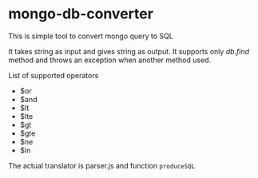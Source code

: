 # mongo-db-converter
This is simple tool to convert mongo query to SQL

It takes string as input and gives string as output. It supports only _db.find_ method and throws an exception when another method used.

List of supported operators

* $or
* $and
* $lt
* $lte
* $gt
* $gte
* $ne
* $in


The actual translator is parser.js and function `produceSQL`
